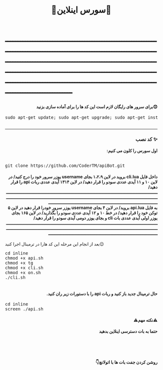 <h1><p align="center"><stronge>🌟سورس اینلاین🌟</stronge>

<br>ــــــــــــــــــــــــــــــــــــــــــــــــــــــــــــــــــــــــــــــــــــــــــــــــــــــــــــــــــــــــــــــــــــــــــــــــــــــــــــــــــــــــــــــــــــــــــــــــــــــــــــــــــــــــــــــــــــــــــــــــــــــــــــــــــــــــــــــــــــــــــــــــــــــــــــــــــــــــــــــــــــــــــــ<br>

<h4 dir="rtl"> 😊برای سرور های رایگان لازم است این کد ها را برای آماده سازی بزنید
</h4>
<pre>
<span>sudo apt-get update; sudo apt-get upgrade; sudo apt-get install tmux; sudo apt-get install luarocks; sudo apt-get install screen; sudo apt-get install libreadline-dev libconfig-dev libssl-dev lua5.2 liblua5.2-dev lua-socket lua-sec lua-expat libevent-dev make unzip git redis-server autoconf g++ libjansson-dev libpython-dev expat libexpat1-dev; sudo apt-get update; sudo apt-get install; sudo apt-get install upstart-sysv;
</span>
</pre>
<hr>
<h3 align="right"> <strong> کد نصب</strong> ✨
<h4 dir="rtl">اول سورس را کلون می کنیم:
<br></h4>
<h6 dir="rtl"></h6>
<pre>
<span>git clone https://github.com/CoderTM/apiBot.git</span>
</pre>
<h4 dir="rtl">داخل فایل cli.lua بروید
در لاین ۱،۲،۹ بجای username یوزر سرور خود را درج کنید/
در لاین ۱۰ و ۱۱ آیدی عددی سودو را قرار دهید/
در لاین ۱۳۱۴ آیدی عددی ربات api را قرار دهید/
<br>ــــــــــــــــــــــــــــــــــــــــــــــــــــــــــــــــــــــــــــــــــــــــــــــــــــــــــــــــــــــــــــــــــــــــــــــــــــــــــــــــــــــــــــــــــــــــــــــــــــــــــــــــــــــــــــــــــــــــــــــــــــــــــــــــــــــــــــــــــــــــــــــــــــــــــــــــــــــــــــــــــــــــــــ<br>
 به فایل api.lua بروید/
در لاین ۴ بجای  username یوزر سرور خودرا قرار دهید
در لاین ۵ توکن  خود را قرار دهید/ 
در خط ۱۰ و ۱۲ آیدی عددی سودو را بگذارید/
در لاین ۱۶۵ بجای یوزر اولی آیدی عددی بات cli و بجای یوزر دومی آیدی سودو را قرار دهید/
<br>ــــــــــــــــــــــــــــــــــــــــــــــــــــــــــــــــــــــــــــــــــــــــــــــــــــــــــــــــــــــــــــــــــــــــــــــــــــــــــــــــــــــــــــــــــــــــــــــــــــــــــــــــــــــــــــــــــــــــــــــــــــــــــــــــــــــــــــــــــــــــــــــــــــــــــــــــــــــــــــــــــــــــــــ<br>
</h4>بعد از انجام این مرحله این کد هارا در ترمینال اجرا کنید😉
<pre>
<span>cd inline</span>
<span>chmod +x api.sh</span>
<span>chmod +x tg</span>
<span>chmod +x cli.sh</span>
<span>chmod +x on.sh</span>
<span>./cli.sh</span>
</pre>
<h4 dir="rtl">
<br>حال ترمینال جدید باز کنید و ربات api را با دستورات زیر ران کنید.</h4>
<pre>
<span>cd inline</span>
<span>screen ./api.sh</span>
</pre>
<h4 dir="rtl">⚠️نکته مهم⚠️
<h4 dir="rtl">حتما به بات دسترسی اینلاین بدهید

<br><br>
<h4 dir="rtl"><br>روشن کردن جفت بات ها با اتولانچ👇</h4>
<pre>






